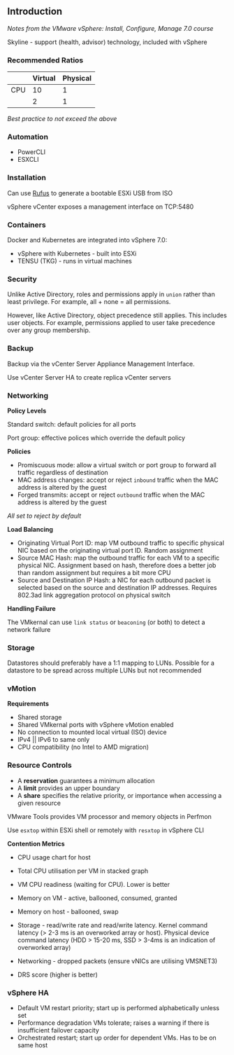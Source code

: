 



## Introduction

*Notes from the VMware vSphere: Install, Configure, Manage 7.0 course*



Skyline - support (health, advisor) technology, included with vSphere

### Recommended Ratios

|      | Virtual | Physical |
| ---- | ------- | -------- |
| CPU  | 10      | 1        |
|      | 2       | 1        |

*Best practice to not exceed the above*

### Automation

- PowerCLI
- ESXCLI

### Installation

Can use [Rufus](https://rufus.ie/en/) to generate a bootable ESXi USB from ISO

vSphere vCenter exposes a management interface on TCP:5480

### Containers

Docker and Kubernetes are integrated into vSphere 7.0:

- vSphere with Kubernetes - built into ESXi
- TENSU (TKG) - runs in virtual machines

### Security

Unlike Active Directory, roles and permissions apply in `union` rather than least privilege.  For example, all + none = all permissions.  

However, like Active Directory, object precedence still applies.  This includes user objects. For example, permissions applied to user take precedence over any group membership.

### Backup

Backup via the vCenter Server Appliance Management Interface.

Use vCenter Server HA to create replica vCenter servers

### Networking

**Policy Levels**

Standard switch: default policies for all ports

Port group: effective polices which override the default policy

**Policies**

- Promiscuous mode: allow a virtual switch or port group to forward all traffic regardless of destination
- MAC address changes: accept or reject `inbound` traffic when the MAC address is altered by the guest
- Forged transmits: accept or reject `outbound` traffic when the MAC address is altered by the guest

*All set to reject by default*

**Load Balancing**

- Originating Virtual Port ID: map VM outbound traffic to specific physical NIC based on the originating virtual port ID.  Random assignment
- Source MAC Hash: map the outbound traffic for each VM to a specific physical NIC.  Assignment based on hash, therefore does a better job than random assignment but requires a bit more CPU
- Source and Destination IP Hash: a NIC for each outbound packet is selected based on the source and destination IP addresses.  Requires 802.3ad link aggregation protocol on physical switch

**Handling Failure**

The VMkernal can use `link status` or `beaconing` (or both) to detect a network failure

### Storage

Datastores should preferably have a 1:1 mapping to LUNs.  Possible for a datastore to be spread across multiple LUNs but not recommended

### vMotion

**Requirements**

- Shared storage
- Shared VMkernal ports with vSphere vMotion enabled
- No connection to mounted local virtual (ISO) device
- IPv4 || IPv6 to same only
- CPU compatibility (no Intel to AMD migration)

### Resource Controls

- A **reservation** guarantees a minimum allocation
- A **limit** provides an upper boundary
- A **share** specifies the relative priority, or importance when accessing a given resource

VMware Tools provides VM processor and memory objects in Perfmon

Use `esxtop` within ESXi shell or remotely with `resxtop` in vSphere CLI

**Contention Metrics**

- CPU usage chart for host

- Total CPU utilisation per VM in stacked graph

- VM CPU readiness (waiting for CPU).  Lower is better

- Memory on VM - active, ballooned, consumed, granted

- Memory on host - ballooned, swap

- Storage - read/write rate and read/write latency.  Kernel command latency (> 2-3 ms is an overworked array or host).  Physical device command latency (HDD > 15-20 ms, SSD > 3-4ms is an indication of overworked array)

- Networking - dropped packets (ensure vNICs are utilising VMSNET3)

- DRS score (higher is better)

  

### vSphere HA

- Default VM restart priority; start up is performed alphabetically unless set
- Performance degradation VMs tolerate; raises a warning if there is insufficient failover capacity
- Orchestrated restart; start up order for dependent VMs.  Has to be on same host